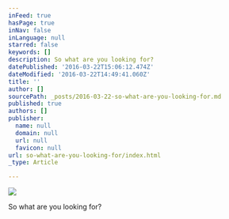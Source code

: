 ```yaml
---
inFeed: true
hasPage: true
inNav: false
inLanguage: null
starred: false
keywords: []
description: So what are you looking for?
datePublished: '2016-03-22T15:06:12.474Z'
dateModified: '2016-03-22T14:49:41.060Z'
title: ''
author: []
sourcePath: _posts/2016-03-22-so-what-are-you-looking-for.md
published: true
authors: []
publisher:
  name: null
  domain: null
  url: null
  favicon: null
url: so-what-are-you-looking-for/index.html
_type: Article

---
```

![](https://the-grid-user-content.s3-us-west-2.amazonaws.com/3e863ad6-c0fd-42a9-97e8-12d196031c91.gif)

So what are you looking for?